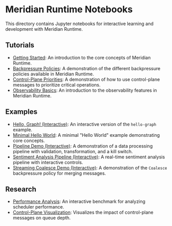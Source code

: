 # Meridian Runtime Notebooks

This directory contains Jupyter notebooks for interactive learning and development with Meridian Runtime.

## Tutorials

* [Getting Started](./tutorials/01-getting-started.ipynb): An introduction to the core concepts of Meridian Runtime.
* [Backpressure Policies](./tutorials/02-backpressure-policies.ipynb): A demonstration of the different backpressure policies available in Meridian Runtime.
* [Control-Plane Priorities](./tutorials/03-control-plane-priorities.ipynb): A demonstration of how to use control-plane messages to prioritize critical operations.
* [Observability Basics](./tutorials/04-observability-basics.ipynb): An introduction to the observability features in Meridian Runtime.

## Examples

* [Hello, Graph! (Interactive)](./examples/hello-graph-interactive.ipynb): An interactive version of the `hello-graph` example.
* [Minimal Hello World](./examples/minimal-hello.ipynb): A minimal "Hello World" example demonstrating core concepts.
* [Pipeline Demo (Interactive)](./examples/pipeline-demo-interactive.ipynb): A demonstration of a data processing pipeline with validation, transformation, and a kill switch.
* [Sentiment Analysis Pipeline (Interactive)](./examples/sentiment-interactive.ipynb): A real-time sentiment analysis pipeline with interactive controls.
* [Streaming Coalesce Demo (Interactive)](./examples/streaming-coalesce-interactive.ipynb): A demonstration of the `Coalesce` backpressure policy for merging messages.

## Research

* [Performance Analysis](./research/performance-analysis.ipynb): An interactive benchmark for analyzing scheduler performance.
* [Control-Plane Visualization](./research/control-plane-visualization.ipynb): Visualizes the impact of control-plane messages on queue depth.

